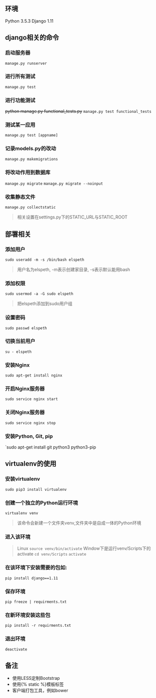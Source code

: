 ## 环境
Python 3.5.3
Django 1.11

## django相关的命令
### 启动服务器
`manage.py runserver`

### 进行所有测试
`manage.py test`

### 进行功能测试
~~python manage.py functional_tests.py~~
`manage.py test functional_tests`

### 测试某一应用
`manage.py test [appname]`

### 记录models.py的改动
`manage.py makemigrations`

### 将改动作用到数据库
`manage.py migrate`
`manage.py migrate --noinput`

### 收集静态文件
`manage.py collectstatic`
>相关设置在settings.py下的STATIC_URL与STATIC_ROOT

## 部署相关
### 添加用户
`sudo useradd -m -s /bin/bash elspeth`
>用户名为elspeth, -m表示创建家目录, -s表示默认能用bash
### 添加权限
`sudo usermod -a -G sudo elspeth`
>把elspeth添加到sudo用户组
### 设置密码
`sudo passwd elspeth`
### 切换当前用户
`su - elspeth`

### 安装Nginx
`sudo apt-get install nginx`
### 开启Nginx服务器
`sudo service nginx start`
### 关闭Nginx服务器
`sudo service nginx stop`

### 安装Python, Git, pip
`sudo apt-get install git python3 python3-pip


## virtualenv的使用
### 安装virtualenv
`sudo pip3 install virtualenv`
### 创建一个独立的Python运行环境
`virtualenv venv`
>该命令会新建一个文件夹venv,文件夹中是自成一体的Python环境
### 进入该环境
>Linux
`source venv/bin/activate`
>Window下是运行venv/Scripts下的activate
`cd venv/Scripts`
`activate`
### 在该环境下安装需要的包如:
`pip install django==1.11`
### 保存环境
`pip freeze | requirments.txt`
### 在新环境安装这些包
`pip install -r requirments.txt`
### 退出环境
`deactivate`

## 备注
* 使用LESS定制Bootstrap
* 使用{% static %}模板标签
* 客户端打包工具，例如bower